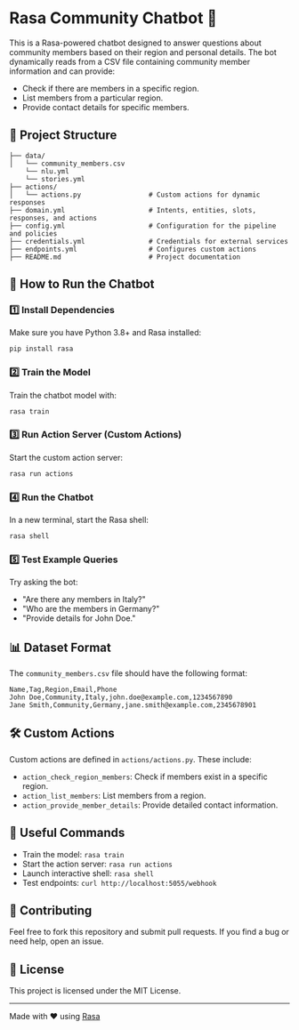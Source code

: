 # Rasa Community Chatbot 🤖

This is a Rasa-powered chatbot designed to answer questions about community members based on their region and personal details. The bot dynamically reads from a CSV file containing community member information and can provide:

- Check if there are members in a specific region.
- List members from a particular region.
- Provide contact details for specific members.

## 📂 Project Structure

```
├── data/
│   └── community_members.csv
    └── nlu.yml 
    └── stories.yml
├── actions/
│   └── actions.py                 # Custom actions for dynamic responses
├── domain.yml                     # Intents, entities, slots, responses, and actions
├── config.yml                     # Configuration for the pipeline and policies
├── credentials.yml                # Credentials for external services
├── endpoints.yml                  # Configures custom actions
├── README.md                      # Project documentation
```

## 🚀 How to Run the Chatbot

### 1️⃣ Install Dependencies
Make sure you have Python 3.8+ and Rasa installed:

```bash
pip install rasa
```

### 2️⃣ Train the Model
Train the chatbot model with:

```bash
rasa train
```

### 3️⃣ Run Action Server (Custom Actions)
Start the custom action server:

```bash
rasa run actions
```

### 4️⃣ Run the Chatbot
In a new terminal, start the Rasa shell:

```bash
rasa shell
```

### 5️⃣ Test Example Queries
Try asking the bot:

- "Are there any members in Italy?"
- "Who are the members in Germany?"
- "Provide details for John Doe."

## 📊 Dataset Format
The `community_members.csv` file should have the following format:

```csv
Name,Tag,Region,Email,Phone
John Doe,Community,Italy,john.doe@example.com,1234567890
Jane Smith,Community,Germany,jane.smith@example.com,2345678901
```

## 🛠️ Custom Actions
Custom actions are defined in `actions/actions.py`. These include:

- `action_check_region_members`: Check if members exist in a specific region.
- `action_list_members`: List members from a region.
- `action_provide_member_details`: Provide detailed contact information.

## 🔗 Useful Commands
- Train the model: `rasa train`
- Start the action server: `rasa run actions`
- Launch interactive shell: `rasa shell`
- Test endpoints: `curl http://localhost:5055/webhook`

## 🤝 Contributing
Feel free to fork this repository and submit pull requests. If you find a bug or need help, open an issue.

## 📄 License
This project is licensed under the MIT License.

---

Made with ❤️ using [Rasa](https://rasa.com/)
